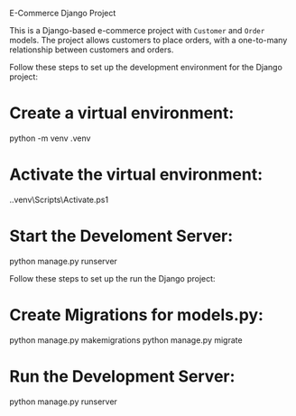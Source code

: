 E-Commerce Django Project

This is a Django-based e-commerce project with `Customer` and `Order` models. The project allows customers to place orders, with a one-to-many relationship between customers and orders.

Follow these steps to set up the development environment for the Django project:

# Create a virtual environment:
python -m venv .venv
# Activate the virtual environment:
.\.venv\Scripts\Activate.ps1
# Start the Develoment Server:
python manage.py runserver

Follow these steps to set up the run the Django project:
# Create Migrations for models.py:
python manage.py makemigrations
python manage.py migrate
# Run the Development Server:
python manage.py runserver
